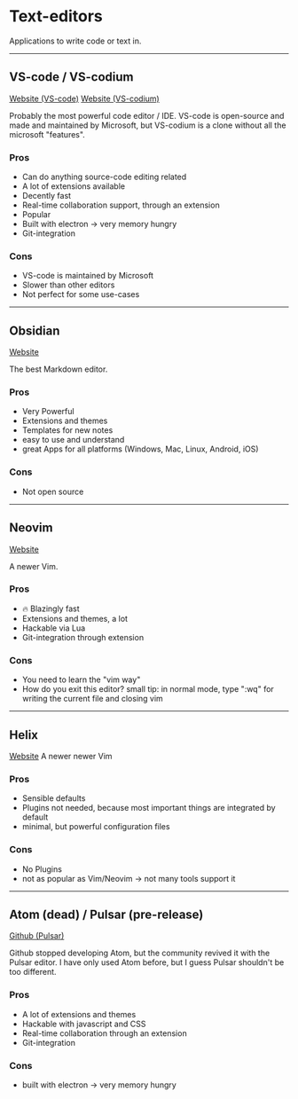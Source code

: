 # Text-editors

Applications to write code or text in.

---

## VS-code / VS-codium

[Website (VS-code)](https://code.visualstudio.com/)
[Website (VS-codium)](https://vscodium.com/)

Probably the most powerful code editor / IDE. VS-code is open-source and made and maintained by Microsoft, but VS-codium is a clone without all the microsoft "features".

### Pros

-   Can do anything source-code editing related
-   A lot of extensions available
-   Decently fast
-   Real-time collaboration support, through an extension
-   Popular
-   Built with electron -> very memory hungry
-   Git-integration

### Cons

-   VS-code is maintained by Microsoft
-   Slower than other editors
-   Not perfect for some use-cases

---

## Obsidian

[Website](https://obsidian.md/)

The best Markdown editor.

### Pros

-   Very Powerful
-   Extensions and themes
-   Templates for new notes
-   easy to use and understand
-   great Apps for all platforms (Windows, Mac, Linux, Android, iOS)

### Cons

-   Not open source

---

## Neovim

[Website](https://neovim.io/)

A newer Vim.

### Pros

-   🔥 Blazingly fast
-   Extensions and themes, a lot
-   Hackable via Lua
-   Git-integration through extension

### Cons

-   You need to learn the "vim way"
-   How do you exit this editor? small tip: in normal mode, type ":wq" for writing the current file and closing vim

---

## Helix

[Website](https://helix-editor.com/)
A newer newer Vim

### Pros

-   Sensible defaults
-   Plugins not needed, because most important things are integrated by default
-   minimal, but powerful configuration files

### Cons

-   No Plugins
-   not as popular as Vim/Neovim -> not many tools support it

---

## Atom (dead) / Pulsar (pre-release)

[Github (Pulsar)](https://github.com/pulsar-edit/pulsar)

Github stopped developing Atom, but the community revived it with the Pulsar editor. I have only used Atom before, but I guess Pulsar shouldn't be too different.

### Pros

-   A lot of extensions and themes
-   Hackable with javascript and CSS
-   Real-time collaboration through an extension
-   Git-integration

### Cons

-   built with electron -> very memory hungry
